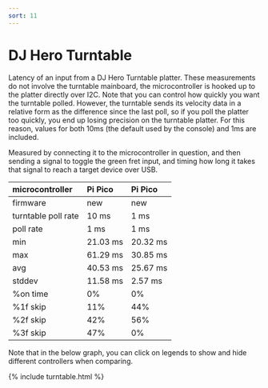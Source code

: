 ```yaml
---
sort: 11
---
```


# DJ Hero Turntable

Latency of an input from a DJ Hero Turntable platter. These measurements do not involve the turntable mainboard, the microcontroller is hooked up to the platter directly over I2C.
Note that you can control how quickly you want the turntable polled. However, the turntable sends its velocity data in a relative form as the difference since the last poll, so if you poll the platter too quickly, you end up losing precision on the turntable platter. For this reason, values for both 10ms (the default used by the console) and 1ms are included.

Measured by connecting it to the microcontroller in question, and then sending a signal to toggle the green fret input, and timing how long it takes that signal to reach a target device over USB.

| microcontroller     | Pi Pico  | Pi Pico  |
| :------------------ | :------- | :------- |
| firmware            | new      | new      |
| turntable poll rate | 10 ms    | 1 ms     |
| poll rate           | 1 ms     | 1 ms     |
| min                 | 21.03 ms | 20.32 ms |
| max                 | 61.29 ms | 30.85 ms |
| avg                 | 40.53 ms | 25.67 ms |
| stddev              | 11.58 ms | 2.57 ms  |
| %on time            | 0%       | 0%       |
| %1f skip            | 11%      | 44%      |
| %2f skip            | 42%      | 56%      |
| %3f skip            | 47%      | 0%       |

Note that in the below graph, you can click on legends to show and hide different controllers when comparing.

{% include turntable.html %}
